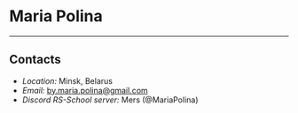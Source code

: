 # **Maria Polina**
*******************
## Contacts
* *Location:* Minsk, Belarus
* *Email:* by.maria.polina@gmail.com
* *Discord RS-School server:* Mers (@MariaPolina)
